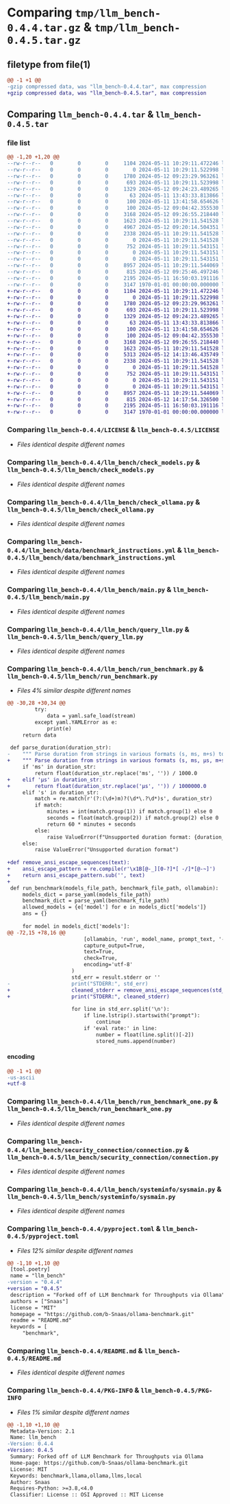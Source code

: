 # Comparing `tmp/llm_bench-0.4.4.tar.gz` & `tmp/llm_bench-0.4.5.tar.gz`

## filetype from file(1)

```diff
@@ -1 +1 @@
-gzip compressed data, was "llm_bench-0.4.4.tar", max compression
+gzip compressed data, was "llm_bench-0.4.5.tar", max compression
```

## Comparing `llm_bench-0.4.4.tar` & `llm_bench-0.4.5.tar`

### file list

```diff
@@ -1,20 +1,20 @@
--rw-r--r--   0        0        0     1104 2024-05-11 10:29:11.472246 llm_bench-0.4.4/LICENSE
--rw-r--r--   0        0        0        0 2024-05-11 10:29:11.522998 llm_bench-0.4.4/llm_bench/__init__.py
--rw-r--r--   0        0        0     1780 2024-05-12 09:23:29.963261 llm_bench-0.4.4/llm_bench/check_models.py
--rw-r--r--   0        0        0      693 2024-05-11 10:29:11.523998 llm_bench-0.4.4/llm_bench/check_ollama.py
--rw-r--r--   0        0        0     1329 2024-05-12 09:24:23.489265 llm_bench-0.4.4/llm_bench/data/benchmark_instructions.yml
--rw-r--r--   0        0        0       63 2024-05-11 13:43:33.813866 llm_bench-0.4.4/llm_bench/data/large_models.yml
--rw-r--r--   0        0        0      100 2024-05-11 13:41:58.654626 llm_bench-0.4.4/llm_bench/data/medium_models.yml
--rw-r--r--   0        0        0      100 2024-05-12 09:04:42.355530 llm_bench-0.4.4/llm_bench/data/small_models.yml
--rw-r--r--   0        0        0     3168 2024-05-12 09:26:55.218440 llm_bench-0.4.4/llm_bench/main.py
--rw-r--r--   0        0        0     1623 2024-05-11 10:29:11.541528 llm_bench-0.4.4/llm_bench/query_llm.py
--rw-r--r--   0        0        0     4967 2024-05-12 09:20:14.504351 llm_bench-0.4.4/llm_bench/run_benchmark.py
--rw-r--r--   0        0        0     2338 2024-05-11 10:29:11.541528 llm_bench-0.4.4/llm_bench/run_benchmark_one.py
--rw-r--r--   0        0        0        0 2024-05-11 10:29:11.541528 llm_bench-0.4.4/llm_bench/security_connection/__init__.py
--rw-r--r--   0        0        0      752 2024-05-11 10:29:11.543151 llm_bench-0.4.4/llm_bench/security_connection/connection.py
--rw-r--r--   0        0        0        0 2024-05-11 10:29:11.543151 llm_bench-0.4.4/llm_bench/security_connection/security.py
--rw-r--r--   0        0        0        0 2024-05-11 10:29:11.543151 llm_bench-0.4.4/llm_bench/systeminfo/__init__.py
--rw-r--r--   0        0        0     8957 2024-05-11 10:29:11.544069 llm_bench-0.4.4/llm_bench/systeminfo/sysmain.py
--rw-r--r--   0        0        0      815 2024-05-12 09:25:46.497246 llm_bench-0.4.4/pyproject.toml
--rw-r--r--   0        0        0     2195 2024-05-11 16:50:03.191116 llm_bench-0.4.4/README.md
--rw-r--r--   0        0        0     3147 1970-01-01 00:00:00.000000 llm_bench-0.4.4/PKG-INFO
+-rw-r--r--   0        0        0     1104 2024-05-11 10:29:11.472246 llm_bench-0.4.5/LICENSE
+-rw-r--r--   0        0        0        0 2024-05-11 10:29:11.522998 llm_bench-0.4.5/llm_bench/__init__.py
+-rw-r--r--   0        0        0     1780 2024-05-12 09:23:29.963261 llm_bench-0.4.5/llm_bench/check_models.py
+-rw-r--r--   0        0        0      693 2024-05-11 10:29:11.523998 llm_bench-0.4.5/llm_bench/check_ollama.py
+-rw-r--r--   0        0        0     1329 2024-05-12 09:24:23.489265 llm_bench-0.4.5/llm_bench/data/benchmark_instructions.yml
+-rw-r--r--   0        0        0       63 2024-05-11 13:43:33.813866 llm_bench-0.4.5/llm_bench/data/large_models.yml
+-rw-r--r--   0        0        0      100 2024-05-11 13:41:58.654626 llm_bench-0.4.5/llm_bench/data/medium_models.yml
+-rw-r--r--   0        0        0      100 2024-05-12 09:04:42.355530 llm_bench-0.4.5/llm_bench/data/small_models.yml
+-rw-r--r--   0        0        0     3168 2024-05-12 09:26:55.218440 llm_bench-0.4.5/llm_bench/main.py
+-rw-r--r--   0        0        0     1623 2024-05-11 10:29:11.541528 llm_bench-0.4.5/llm_bench/query_llm.py
+-rw-r--r--   0        0        0     5313 2024-05-12 14:13:46.435749 llm_bench-0.4.5/llm_bench/run_benchmark.py
+-rw-r--r--   0        0        0     2338 2024-05-11 10:29:11.541528 llm_bench-0.4.5/llm_bench/run_benchmark_one.py
+-rw-r--r--   0        0        0        0 2024-05-11 10:29:11.541528 llm_bench-0.4.5/llm_bench/security_connection/__init__.py
+-rw-r--r--   0        0        0      752 2024-05-11 10:29:11.543151 llm_bench-0.4.5/llm_bench/security_connection/connection.py
+-rw-r--r--   0        0        0        0 2024-05-11 10:29:11.543151 llm_bench-0.4.5/llm_bench/security_connection/security.py
+-rw-r--r--   0        0        0        0 2024-05-11 10:29:11.543151 llm_bench-0.4.5/llm_bench/systeminfo/__init__.py
+-rw-r--r--   0        0        0     8957 2024-05-11 10:29:11.544069 llm_bench-0.4.5/llm_bench/systeminfo/sysmain.py
+-rw-r--r--   0        0        0      815 2024-05-12 14:17:54.326500 llm_bench-0.4.5/pyproject.toml
+-rw-r--r--   0        0        0     2195 2024-05-11 16:50:03.191116 llm_bench-0.4.5/README.md
+-rw-r--r--   0        0        0     3147 1970-01-01 00:00:00.000000 llm_bench-0.4.5/PKG-INFO
```

### Comparing `llm_bench-0.4.4/LICENSE` & `llm_bench-0.4.5/LICENSE`

 * *Files identical despite different names*

### Comparing `llm_bench-0.4.4/llm_bench/check_models.py` & `llm_bench-0.4.5/llm_bench/check_models.py`

 * *Files identical despite different names*

### Comparing `llm_bench-0.4.4/llm_bench/check_ollama.py` & `llm_bench-0.4.5/llm_bench/check_ollama.py`

 * *Files identical despite different names*

### Comparing `llm_bench-0.4.4/llm_bench/data/benchmark_instructions.yml` & `llm_bench-0.4.5/llm_bench/data/benchmark_instructions.yml`

 * *Files identical despite different names*

### Comparing `llm_bench-0.4.4/llm_bench/main.py` & `llm_bench-0.4.5/llm_bench/main.py`

 * *Files identical despite different names*

### Comparing `llm_bench-0.4.4/llm_bench/query_llm.py` & `llm_bench-0.4.5/llm_bench/query_llm.py`

 * *Files identical despite different names*

### Comparing `llm_bench-0.4.4/llm_bench/run_benchmark.py` & `llm_bench-0.4.5/llm_bench/run_benchmark.py`

 * *Files 4% similar despite different names*

```diff
@@ -30,28 +30,34 @@
         try:
             data = yaml.safe_load(stream)
         except yaml.YAMLError as e:
             print(e)
     return data
 
 def parse_duration(duration_str):
-    """ Parse duration from strings in various formats (s, ms, m+s) to seconds as a float. """
+    """ Parse duration from strings in various formats (s, ms, µs, m+s) to seconds as a float. """
     if 'ms' in duration_str:
         return float(duration_str.replace('ms', '')) / 1000.0
+    elif 'µs' in duration_str:
+        return float(duration_str.replace('µs', '')) / 1000000.0
     elif 's' in duration_str:
         match = re.match(r'(?:(\d+)m)?(\d*\.?\d*)s', duration_str)
         if match:
             minutes = int(match.group(1)) if match.group(1) else 0
             seconds = float(match.group(2)) if match.group(2) else 0
             return 60 * minutes + seconds
         else:
             raise ValueError(f"Unsupported duration format: {duration_str}")
     else:
         raise ValueError("Unsupported duration format")
 
+def remove_ansi_escape_sequences(text):
+    ansi_escape_pattern = re.compile(r'\x1B[@-_][0-?]*[ -/]*[@-~]')
+    return ansi_escape_pattern.sub('', text)
+
 def run_benchmark(models_file_path, benchmark_file_path, ollamabin):
     models_dict = parse_yaml(models_file_path)
     benchmark_dict = parse_yaml(benchmark_file_path)
     allowed_models = {e['model'] for e in models_dict['models']}
     ans = {}
 
     for model in models_dict['models']:
@@ -72,15 +78,16 @@
                         [ollamabin, 'run', model_name, prompt_text, '--verbose'],
                         capture_output=True,
                         text=True,
                         check=True,
                         encoding='utf-8'
                     )
                     std_err = result.stderr or ''
-                    print("STDERR:", std_err)
+                    cleaned_stderr = remove_ansi_escape_sequences(std_err)
+                    print("STDERR:", cleaned_stderr)
                     
                     for line in std_err.split('\n'):
                         if line.lstrip().startswith("prompt"):
                             continue
                         if 'eval rate:' in line:
                             number = float(line.split()[-2])
                             stored_nums.append(number)
```

#### encoding

```diff
@@ -1 +1 @@
-us-ascii
+utf-8
```

### Comparing `llm_bench-0.4.4/llm_bench/run_benchmark_one.py` & `llm_bench-0.4.5/llm_bench/run_benchmark_one.py`

 * *Files identical despite different names*

### Comparing `llm_bench-0.4.4/llm_bench/security_connection/connection.py` & `llm_bench-0.4.5/llm_bench/security_connection/connection.py`

 * *Files identical despite different names*

### Comparing `llm_bench-0.4.4/llm_bench/systeminfo/sysmain.py` & `llm_bench-0.4.5/llm_bench/systeminfo/sysmain.py`

 * *Files identical despite different names*

### Comparing `llm_bench-0.4.4/pyproject.toml` & `llm_bench-0.4.5/pyproject.toml`

 * *Files 12% similar despite different names*

```diff
@@ -1,10 +1,10 @@
 [tool.poetry]
 name = "llm_bench"
-version = "0.4.4"
+version = "0.4.5"
 description = "Forked off of LLM Benchmark for Throughputs via Ollama"
 authors = ["Snaas"]
 license = "MIT"
 homepage = "https://github.com/b-Snaas/ollama-benchmark.git"
 readme = "README.md"
 keywords = [
     "benchmark",
```

### Comparing `llm_bench-0.4.4/README.md` & `llm_bench-0.4.5/README.md`

 * *Files identical despite different names*

### Comparing `llm_bench-0.4.4/PKG-INFO` & `llm_bench-0.4.5/PKG-INFO`

 * *Files 1% similar despite different names*

```diff
@@ -1,10 +1,10 @@
 Metadata-Version: 2.1
 Name: llm_bench
-Version: 0.4.4
+Version: 0.4.5
 Summary: Forked off of LLM Benchmark for Throughputs via Ollama
 Home-page: https://github.com/b-Snaas/ollama-benchmark.git
 License: MIT
 Keywords: benchmark,llama,ollama,llms,local
 Author: Snaas
 Requires-Python: >=3.8,<4.0
 Classifier: License :: OSI Approved :: MIT License
```

